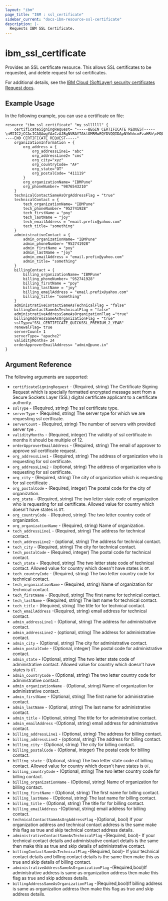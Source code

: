 ```yaml
---
layout: "ibm"
page_title: "IBM : ssl_certificate"
sidebar_current: "docs-ibm-resource-ssl-certificate"
description: |-
  Requests IBM SSL Certificate.
---
```


# ibm\_ssl_certificate

Provides an SSL certificate resource. This allows SSL certificates to be requested, and delete request for ssl certificates.

For additional details, see the [IBM Cloud (SoftLayer) security certificates Request docs](http://sldn.softlayer.com/reference/datatypes/SoftLayer_Security_Certificate/Request).

## Example Usage

In the following example, you can use a certificate on file:

```hcl
resource "ibm_ssl_certificate" "my_ssllllll" {
  	certificateSigningRequest= "-----BEGIN CERTIFICATE REQUEST-----\nMIIC2jCCAcICAQAwgYAxCzAJBgNVBAYTAklOMRMwEQYDVQQIDApNYWhhcmFzaHRh\nMQ0wCwYDVQQHDARQdW5lMRAwDgYDVQQKDAdJQk1QdW5lMQwwCgYDVQQLDANJQk0x\nFDASBgNVBAMMC2libS5wdW5lLmluMRcwFQYJKoZIhvcNAQkBFghyYkBncy5pbjCC\nASIwDQYJKoZIhvcNAQEBBQADggEPADCCAQoCggEBALZTfLDkU/q8ory+a+aBIAB7\nezyMbF4iqEpO3mVmlIfENBRq/MomhTiYID2jVWhPS4KytXa9bANgAG+NN5zMxqgH\nwUVa4fO2Th//o9RdRPZQcC3IGR+b3tpGSV+KxjsW9XV82lQp6l8HxfSBo12PZcwU\nlu53BXMiVKU6ZHSjz6eDF4MGTuPM1QWs/oexb9y6Yqqj2IicrkviJMuKhh0FN6H7\nXT2MHIF8OHT1xhs8w7U1SdUwhBa5dHvj7vqi33DU0p3s8JdXlzE9PUXKuAzXav1D\nngwE1iT5KFHkEFUr7plH5wGsy/y4tnu2xVzfGMyECS9EYmUtOA5M5RpqF5DdXGEC\nAwEAAaAUMBIGCSqGSIb3DQEJAjEFDANnc2wwDQYJKoZIhvcNAQELBQADggEBAGB7\n3lv/6fSn9rgTiHszLL9pOU9ytjOVrhNjFjDzQL73VQ0+Isb7aPHnWrLz4kT9m/60\nmgy/dHsOIF8KRP1LpOs5BYwlstD3Ss57XR8GatnrLMN4lZCjacL6A8RPhwr3x29W\nMyFntvu2caAL4ZpZpWMKHtoemXijCiFXa9Z4pZFBk4V7k0/DIEXEeyYazsSaXeTw\nXr4IFPmk7VS/NkLAht2hRhllN5NHGf/gzTsmgrgKclXtf1Z7EotnDTTIt0dFVtk1\nVX2Z7kvx9/QWbDVhPEz2uOrJnCoAm+0OpQfFc4THcP0uv0Y49B3WUG89mAjlWQKa\nU7hhc8gZ77+eaBQKD6k=\n-----END CERTIFICATE REQUEST-----"
	organizationInformation = {
		org_address = {
			org_addressLine1= "abc"
			org_addressLine2= "cms"
			org_city="xyz"
			org_countryCode= "AF"
			org_state="OT"
			org_postalCode= "411119"
		}
		org_organizationName= "IBMPune"
		org_phoneNumber= "9876543210"
	}	
	technicalContactSameAsOrgAddressFlag = "true"
	technicalContact = {
		tech_organizationName= "IBMPune"
		tech_phoneNumber= "952741928"
		tech_firstName = "poy"
		tech_lastName = "joy"
		tech_emailAddress = "email.prefix@yahoo.com"
		tech_title= "something"
	}
	administrativeContact = {
		admin_organizationName= "IBMPune"
		admin_phoneNumber= "952741928"
		admin_firstName = "poy"
		admin_lastName = "joy"
		admin_emailAddress = "email.prefix@yahoo.com"
		admin_title= "something"
	}
	billingContact = {
		billing_organizationName= "IBMPune"
		billing_phoneNumber= "952741928"
		billing_firstName = "poy"
		billing_lastName = "joy"
		billing_emailAddress = "email.prefix@yahoo.com"
		billing_title= "something"
	}
	administrativeContactSameAsTechnicalFlag = "false"
	billingContactSameAsTechnicalFlag = "false"
	administrativeAddressSameAsOrganizationFlag ="true"
	billingAddressSameAsOrganizationFlag = "true"	
	sslType="SSL_CERTIFICATE_QUICKSSL_PREMIUM_2_YEAR"
	renewalFlag= true
	serverCount= 1
	serverType= "apache2"
	validityMonths= 24
	orderApproverEmailAddress= "admin@pune.in"	
}
```


## Argument Reference

The following arguments are supported:

* `certificateSigningRequest` - (Required, string) The Certificate Signing Request which is specially formatted encrypted message sent from a Secure Sockets Layer (SSL) digital certificate applicant to a certificate authority.
* `sslType` - (Required, string) The ssl certificate type.
* `serverType` - (Required, string) The server type for which we are requesting ssl certficate.
* `serverCount` - (Required, string) The number of servers with provided server tye .
* `validityMonths` - (Required, integer) The validity of ssl certificate in months it should be multiple of 12.
* `orderApproverEmailAddress` - (Required, string) The email of approver to approve ssl certificate request.
* `org_addressLine1` - (Required, string) The address of organization who is requesting for ssl certificate.
* `org_addressLine2` - (optional, string) The address of organization who is requesting for ssl certificate.
* `org_city` - (Required, string) The city of organization which is requesting for ssl certificate .
* `org_postalCode` - (Required, integer) The postal code for the city of organization.
* `org_state` - (Required, string) The two letter state code of organization who is requesting for ssl certificate. Allowed value for country which doesn't have states is `OT`.
* `org_countryCode` - (Required, string) The two letter country code of organization.
* `org_organizationName` - (Required, string) Name of organization.
* `tech_addressLine1` - (Required, string) The address for technical contact.
* `tech_addressLine2` - (optional, string) The address for technical contact.
* `tech_city` - (Required, string) The city for technical contact.
* `tech_postalCode` - (Required, integer) The postal code for technical contact.
* `tech_state` - (Required, string) The two letter state code of technical contact. Allowed value for country which doesn't have states is `OT`.
* `tech_countryCode` - (Required, string) The two letter country code for technical contact.
* `tech_organizationName` - (Required, string) Name of organization for technical contact.
* `tech_firstName` - (Required, string) The first name for technical contact.
* `tech_lastName` - (Required, string) The last name for technical contact.
* `tech_title` - (Required, string) The title for for technical contact.
* `tech_emailAddress` -(Required, string) email address for technical contact.
* `admin_addressLine1` - (Optional, string) The address for administrative contact.
* `admin_addressLine2` - (optional, string) The address for administrative contact.
* `admin_city` - (Optional, string) The city for administrative contact.
* `admin_postalCode` - (Optional, integer) The postal code for administrative contact.
* `admin_state` - (Optional, string) The two letter state code of administrative contact. Allowed value for country which doesn't have states is `OT`.
* `admin_countryCode` - (Optional, string) The two letter country code for administrative contact.
* `admin_organizationName` - (Optional, string) Name of organization for administrative contact.
* `admin_firstName` - (Optional, string) The first name for administrative contact.
* `admin_lastName` - (Optional, string) The last name for administrative contact.
* `admin_title` - (Optional, string) The title for for administrative contact.
* `admin_emailAddress` -(Optional, string) email address for administrative contact.
* `billing_addressLine1` - (Optional, string) The address for billing contact.
* `billing_addressLine2` - (optional, string) The address for billing contact.
* `billing_city` - (Optional, string) The city for billing contact.
* `billing_postalCode` - (Optional, integer) The postal code for billing contact.
* `billing_state` - (Optional, string) The two letter state code of billing contact. Allowed value for country which doesn't have states is `OT`.
* `billing_countryCode` - (Optional, string) The two letter country code for billing contact.
* `billing_organizationName` - (Optional, string) Name of organization for billing contact.
* `billing_firstName` - (Optional, string) The first name for billing contact.
* `billing_lastName` - (Optional, string) The last name for billing contact.
* `billing_title` - (Optional, string) The title for for billing contact.
* `billing_emailAddress` -(Optional, string) email address for billing contact.
* `technicalContactSameAsOrgAddressFlag` -(Optional, bool) If your organization address and technical contact address is the same make this flag as true and skip technical contact address details.
* `administrativeContactSameAsTechnicalFlag` -(Required, bool)- If your technical contact details and administrative contact details is the same then make this as true and skip details of administrative contact.
* `billingContactSameAsTechnicalFlag` -(Required, bool)- If your technical contact details and billing contact details is the same then make this as true and skip details of billing contact. 
* `administrativeAddressSameAsOrganizationFlag` -(Required,bool)If administrative address is same as organization address then make this flag as true and skip address details.
* `billingAddressSameAsOrganizationFlag` -(Required,bool)If billing address is same as organization address then make this flag as true and skip address details. 